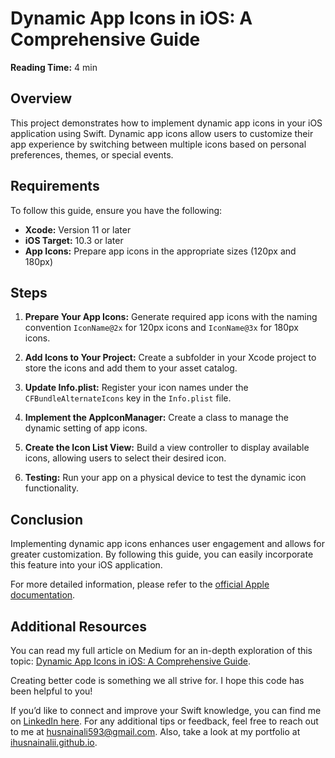 # Dynamic App Icons in iOS: A Comprehensive Guide

**Reading Time:** 4 min

## Overview

This project demonstrates how to implement dynamic app icons in your iOS application using Swift. Dynamic app icons allow users to customize their app experience by switching between multiple icons based on personal preferences, themes, or special events.

## Requirements

To follow this guide, ensure you have the following:

- **Xcode:** Version 11 or later
- **iOS Target:** 10.3 or later
- **App Icons:** Prepare app icons in the appropriate sizes (120px and 180px)

## Steps

1. **Prepare Your App Icons:** Generate required app icons with the naming convention `IconName@2x` for 120px icons and `IconName@3x` for 180px icons.
   
2. **Add Icons to Your Project:** Create a subfolder in your Xcode project to store the icons and add them to your asset catalog.

3. **Update Info.plist:** Register your icon names under the `CFBundleAlternateIcons` key in the `Info.plist` file.

4. **Implement the AppIconManager:** Create a class to manage the dynamic setting of app icons.

5. **Create the Icon List View:** Build a view controller to display available icons, allowing users to select their desired icon.

6. **Testing:** Run your app on a physical device to test the dynamic icon functionality.

## Conclusion

Implementing dynamic app icons enhances user engagement and allows for greater customization. By following this guide, you can easily incorporate this feature into your iOS application.

For more detailed information, please refer to the [official Apple documentation](https://developer.apple.com/documentation/uikit/uiapplication/1623097-setalternateicon).

## Additional Resources

You can read my full article on Medium for an in-depth exploration of this topic: [Dynamic App Icons in iOS: A Comprehensive Guide](https://medium.com/@husnainali593/dynamic-app-icons-in-ios-a-comprehensive-guide-4da465d26b08).

Creating better code is something we all strive for. I hope this code has been helpful to you!

If you’d like to connect and improve your Swift knowledge, you can find me on [LinkedIn here](https://www.linkedin.com/in/husnain-ali-819007108/). For any additional tips or feedback, feel free to reach out to me at husnainali593@gmail.com. Also, take a look at my portfolio at [ihusnainalii.github.io](https://ihusnainalii.github.io/).
